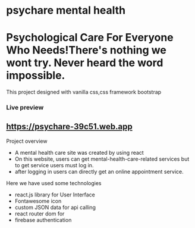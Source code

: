 # psychare mental health
# Psychological Care For Everyone Who Needs!There's nothing we wont try. Never heard the word impossible.

This project designed with vanilla css,css framework bootstrap

### Live preview
## https://psychare-39c51.web.app

Project overview
- A mental health care site was created by using react
- On this website, users can get mental-health-care-related services but to get service users must log in.
- after logging in users can directly get an online appointment service.


Here we have used some technologies
- react.js library for User Interface
- Fontawesome icon
- custom JSON data for api calling
- react router dom for 
- firebase authentication